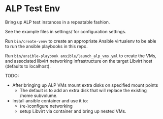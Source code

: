 # ALP Test Env

Bring up ALP test instances in a repeatable fashion.

See the example files in settings/ for configuration settings.

Run `bin/create-venv` to create an appropriate Ansible virtualenv to be
able to run the ansible playbooks in this repo.

Run `bin/ansible-playbook ansible/launch_alp_vms.yml` to create the VMs,
and associated libvirt networking infrastructure on the target Libvirt
host (defaults to localhost).

TODO:
  * After bringing up ALP VMs mount extra disks on specified mount points
    * The default is to add an extra disk that will replace the existing
      /home subvolume.
  * Install ansible container and use it to:
    * (re-)configure networking
    * setup Libvirt via container and bring up nested VMs.
